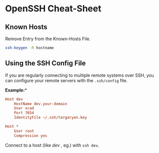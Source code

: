 # OpenSSH Cheat-Sheet

## Known Hosts

Remove Entry from the Known-Hosts File.
```bash
ssh-keygen -R hostname
```

## Using the SSH Config File
If you are regularly connecting to multiple remote systems over SSH, you can configure your remote servers with the `.ssh/config` file.

**Example:***
```ini
Host dev
    HostName dev.your-domain
    User xcad
	Port 7654
    IdentityFile ~/.ssh/targaryen.key

Host *
    User root
    Compression yes
```

Connect to a host (like *dev* , eg.) with `ssh dev`.